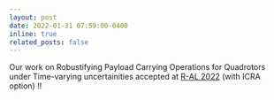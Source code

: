 ```yaml
---
layout: post
date: 2022-01-31 07:59:00-0400
inline: true
related_posts: false
---
```


Our work on  Robustifying Payload Carrying Operations for Quadrotors under Time-varying uncertainities accepted at [R-AL 2022](https://scholar.google.com/citations?view_op=view_citation&hl=en&user=fCvtxuQAAAAJ&citation_for_view=fCvtxuQAAAAJ:u5HHmVD_uO8C) (with ICRA option) !!
